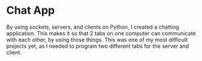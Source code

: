 # Chat App
By using sockets, servers, and clients on Python, I created a chatting application.
This makes it so that 2 tabs on one computer can communicate with each other, by using those things.
This was one of my most difficult projects yet, as I needed to program two different tabs for the server and client.

